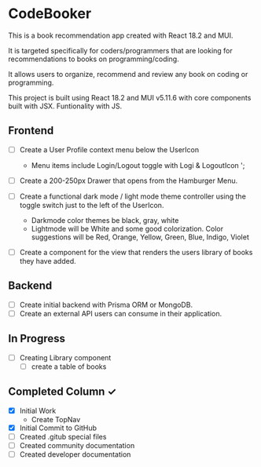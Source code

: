 # CodeBooker

This is a book recommendation app created with React 18.2 and MUI.

It is targeted specifically for coders/programmers that are looking for recommendations to books on programming/coding.

It allows users to organize, recommend and review any book on coding or programming.

This project is built using React 18.2 and MUI v5.11.6 with core components built with JSX. Funtionality with JS.

## Frontend

- [ ] Create a User Profile context menu below the UserIcon
  - Menu items include Login/Logout toggle with Logi & LogoutIcon ';

- [ ] Create a 200-250px Drawer that opens from the Hamburger Menu.

- [ ] Create a functional dark mode / light mode theme controller using the toggle switch just to the left of the UserIcon.
  - Darkmode color themes be black, gray, white
  - Lightmode will be White and some good colorization. Color suggestions will be Red, Orange, Yellow, Green, Blue, Indigo, Violet

- [ ] Create a component for the view that renders the users library of books they have added.

## Backend

- [ ] Create initial backend with Prisma ORM or MongoDB.
- [ ] Create an external API users can consume in their application.

## In Progress

- [ ] Creating Library component
  - [ ] create a table of books

## Completed Column ✓

- [x] Initial Work
  - Create TopNav
- [x] Initial Commit to GitHub
- [ ] Created .gitub special files
- [ ] Created community documentation
- [ ] Created developer documentation
